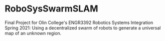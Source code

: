 # RoboSysSwarmSLAM
Final Project for Olin College's ENGR3392 Robotics Systems Integration Spring 2021:
Using a decentralized swarm of robots to generate a universal map of an unknown region.
